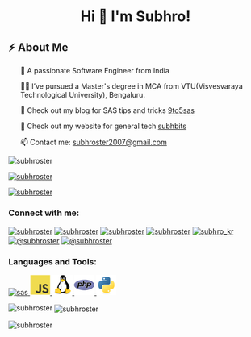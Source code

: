 <h1 align="center">Hi 👋 I'm Subhro! </h1>
<h2>⚡ About Me </h2>

 <ul>👋 A passionate Software Engineer from India</ul>
 <ul>  👨‍🎓 I’ve pursued a Master's degree in MCA from VTU(Visvesvaraya Technological University), Bengaluru.</ul>
  <ul> 📘 Check out my blog for SAS tips and tricks <a href="https://www.9to5sas.com/">9to5sas</a> </ul>
<ul>   📘 Check out my website for general tech <a href="https://www.subhbits.com/">subhbits</a> </ul>
<ul>   📫 Contact me: <a href="mailto:subhroster2007@gmail.com">subhroster2007@gmail.com</a> </ul>

<!---
subhroster/subhroster is a ✨ special ✨ repository because its `README.md` (this file) appears on your GitHub profile.
You can click the Preview link to take a look at your changes.
--->

<p align="left"> <img src="https://komarev.com/ghpvc/?username=subhroster&label=Profile%20views&color=0e75b6&style=flat" alt="subhroster" /> </p>

<p align="left"> <a href="https://github.com/ryo-ma/github-profile-trophy"><img src="https://github-profile-trophy.vercel.app/?username=subhroster" alt="subhroster" /></a> </p>

<p align="left"> <a href="https://twitter.com/subhroster" target="blank"><img src="https://img.shields.io/twitter/follow/subhroster?logo=twitter&style=for-the-badge" alt="subhroster" /></a> </p>

<h3 align="left">Connect with me:</h3>
<p align="left">
<a href="https://twitter.com/subhroster" target="blank"><img align="center" src="https://raw.githubusercontent.com/rahuldkjain/github-profile-readme-generator/master/src/images/icons/Social/twitter.svg" alt="subhroster" height="30" width="40" /></a>
<a href="https://linkedin.com/in/subhroster" target="blank"><img align="center" src="https://raw.githubusercontent.com/rahuldkjain/github-profile-readme-generator/master/src/images/icons/Social/linked-in-alt.svg" alt="subhroster" height="30" width="40" /></a>
<a href="https://stackoverflow.com/users/subhroster" target="blank"><img align="center" src="https://raw.githubusercontent.com/rahuldkjain/github-profile-readme-generator/master/src/images/icons/Social/stack-overflow.svg" alt="subhroster" height="30" width="40" /></a>
<a href="https://fb.com/subhroster" target="blank"><img align="center" src="https://raw.githubusercontent.com/rahuldkjain/github-profile-readme-generator/master/src/images/icons/Social/facebook.svg" alt="subhroster" height="30" width="40" /></a>
<a href="https://instagram.com/subhro_kr" target="blank"><img align="center" src="https://raw.githubusercontent.com/rahuldkjain/github-profile-readme-generator/master/src/images/icons/Social/instagram.svg" alt="subhro_kr" height="30" width="40" /></a>
<a href="https://hashnode.com/@subhroster" target="blank"><img align="center" src="https://raw.githubusercontent.com/rahuldkjain/github-profile-readme-generator/master/src/images/icons/Social/hashnode.svg" alt="@subhroster" height="30" width="40" /></a>
<a href="https://medium.com/@subhroster" target="blank"><img align="center" src="https://raw.githubusercontent.com/rahuldkjain/github-profile-readme-generator/master/src/images/icons/Social/medium.svg" alt="@subhroster" height="30" width="40" /></a>

</p>
<h3 align="left">Languages and Tools:</h3>
<p align="left"> 
  <a href="https://www.sas.com/en_in/home.html" target="_blank" rel="noreferrer"> <img src="https://asset.brandfetch.io/id9BcgbRZ0/id-npvhv0O.svg" alt="sas" width="40" height="40"/> </a>
<a href="https://developer.mozilla.org/en-US/docs/Web/JavaScript" target="_blank" rel="noreferrer"> <img src="https://raw.githubusercontent.com/devicons/devicon/master/icons/javascript/javascript-original.svg" alt="javascript" width="40" height="40"/> </a> <a href="https://www.linux.org/" target="_blank" rel="noreferrer"> <img src="https://raw.githubusercontent.com/devicons/devicon/master/icons/linux/linux-original.svg" alt="linux" width="40" height="40"/> </a> <a href="https://www.php.net" target="_blank" rel="noreferrer"> <img src="https://raw.githubusercontent.com/devicons/devicon/master/icons/php/php-original.svg" alt="php" width="40" height="40"/> </a> <a href="https://www.python.org" target="_blank" rel="noreferrer"> <img src="https://raw.githubusercontent.com/devicons/devicon/master/icons/python/python-original.svg" alt="python" width="40" height="40"/> </a> 
</p>
<!---
<h3 align="left">Support:</h3>
<p><a href="https://www.buymeacoffee.com/subhroster"> <img align="left" src="https://cdn.buymeacoffee.com/buttons/v2/default-yellow.png" height="50" width="210" alt="subhroster" /></a></p><br><br>
--->
<p><img align="left" src="https://github-readme-stats.vercel.app/api/top-langs?username=subhroster&show_icons=true&locale=en&layout=compact" alt="subhroster" /></p>

<p>&nbsp;<img align="center" src="https://github-readme-stats.vercel.app/api?username=subhroster&show_icons=true&locale=en" alt="subhroster" /></p>

<p><img align="center" src="https://github-readme-streak-stats.herokuapp.com/?user=subhroster&" alt="subhroster" /></p>
